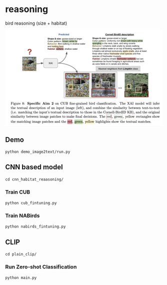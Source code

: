 # reasoning
bird reasoning (size + habitat)

![Figure 1-1](./utils/project_description.png)

## Demo

```
python demo_image2text/run.py
```
## CNN based model
```
cd cnn_habitat_reaasoning/
```
### Train CUB
```
python cub_fintuning.py
```
### Train NABirds
```
python nabirds_fintuning.py
```

## CLIP

```
cd plain_clip/
```

### Run Zero-shot Classification
```
python main.py
```